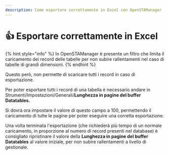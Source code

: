 ```yaml
---
description: Come esportare correttamente in Excel con OpenSTAManager
---
```


# 👍 Esportare correttamente in Excel

{% hint style="info" %}
In OpenSTAManager è presente un filtro che limita il caricamento dei record delle tabelle per non subire rallentamenti nel caso di tabelle di grandi dimensioni.
{% endhint %}

Questo però, non permette di scaricare tutti i record in caso di esportazione.

Per poter esportare tutti i record di una tabella è necessario andare in Strumenti/Impostazioni/Generali/**Lunghezza in pagine del buffer Datatables.**

Si dovrà ora impostare il valore di questo campo a 100, permettendo il caricamento di tutte le pagine per poter eseguire una corretta esportazione.

Una volta terminata l'esportazione (che richiederà più tempo di un normale caricamento, in proporzione al numero di record presenti nel database) è consigliato ripristinare il valore della **Lunghezza in pagine del buffer Datatables** al valore iniziale, per non subire rallentamenti a livello di gestionale.
